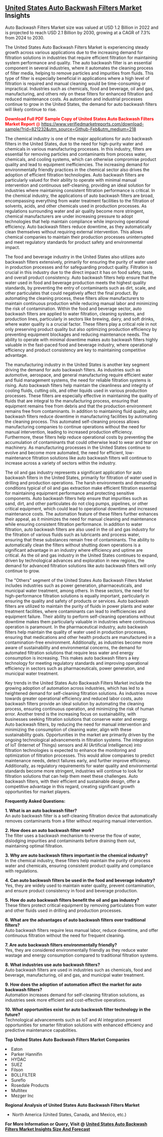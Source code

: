 <h2><a href="https://www.verifiedmarketreports.com/download-sample/?rid=821232&amp;utm_source=Github-Feb&amp;utm_medium=218" target="_blank">United States Auto Backwash Filters Market</a> Insights</h2><p>Auto Backwash Filters Market size was valued at USD 1.2 Billion in 2022 and is projected to reach USD 2.1 Billion by 2030, growing at a CAGR of 7.3% from 2024 to 2030.</p><p><p>The United States Auto Backwash Filters Market is experiencing steady growth across various applications due to the increasing demand for filtration solutions in industries that require efficient filtration for maintaining system performance and quality. The auto backwash filter is an essential component in several industries, where it automates the cleaning process of filter media, helping to remove particles and impurities from fluids. This type of filter is especially beneficial in applications where a high level of filtration is required and manual cleaning would be time-consuming or impractical. Industries such as chemicals, food and beverage, oil and gas, manufacturing, and others rely on these filters for enhanced filtration and reduced maintenance costs. As automation and industrial processes continue to grow in the United States, the demand for auto backwash filters will likely continue to rise. <p><span class=""><span style="color: #ff0000;"><strong>Download Full PDF Sample Copy of United States Auto Backwash Filters Market Report</strong> @ </span><a href="https://www.verifiedmarketreports.com/download-sample/?rid=821232&amp;utm_source=Github-Feb&amp;utm_medium=218" target="_blank">https://www.verifiedmarketreports.com/download-sample/?rid=821232&amp;utm_source=Github-Feb&amp;utm_medium=218</a></span></p></p> <p>The chemical industry is one of the major applications for auto backwash filters in the United States, due to the need for high-purity water and chemicals in various manufacturing processes. In this industry, filters are essential for removing particles and contaminants from process water, chemicals, and cooling systems, which can otherwise compromise product quality and lead to equipment inefficiencies. The increasing demand for environmentally friendly practices in the chemical sector also drives the adoption of efficient filtration technologies. Auto backwash filters are particularly valued for their ability to operate with minimal manual intervention and continuous self-cleaning, providing an ideal solution for industries where maintaining consistent filtration performance is critical. In the chemical industry, the applications of auto backwash filters are broad, encompassing everything from water treatment facilities to the filtration of solvents, acids, and other chemicals used in production processes. As regulations surrounding water and air quality become more stringent, chemical manufacturers are under increasing pressure to adopt technologies that help maintain compliance while improving operational efficiency. Auto backwash filters reduce downtime, as they automatically clean themselves without requiring external intervention. This allows chemical companies to maintain their production processes uninterrupted and meet regulatory standards for product safety and environmental impact.</p> <p>The food and beverage industry in the United States also utilizes auto backwash filters extensively, primarily for ensuring the purity of water used in production processes and for safeguarding product quality. Filtration is crucial in this industry due to the direct impact it has on food safety, taste, and overall product consistency. Auto backwash filters help ensure that the water used in food and beverage production meets the highest quality standards, by preventing the entry of contaminants such as dirt, scale, and other particulates that could negatively affect the final product. By automating the cleaning process, these filters allow manufacturers to maintain continuous production while reducing manual labor and minimizing the risk of contamination. Within the food and beverage sector, auto backwash filters are applied to water filtration, cleaning systems, and production lines, particularly in sectors like brewing, dairy, and soft drinks, where water quality is a crucial factor. These filters play a critical role in not only preserving product quality but also optimizing production efficiency by preventing equipment blockages and reducing maintenance needs. The ability to operate with minimal downtime makes auto backwash filters highly valuable in the fast-paced food and beverage industry, where operational efficiency and product consistency are key to maintaining competitive advantage.</p> <p>The manufacturing industry in the United States is another key segment driving the demand for auto backwash filters. As industries such as automotive, aerospace, and general manufacturing require efficient water and fluid management systems, the need for reliable filtration systems is rising. Auto backwash filters help maintain the cleanliness and integrity of cooling fluids, cutting oils, and other liquids used in various production processes. These filters are especially effective in maintaining the quality of fluids that are integral to the manufacturing process, ensuring that equipment remains free from debris and that the production environment remains free from contaminants. In addition to maintaining fluid quality, auto backwash filters reduce downtime in manufacturing facilities by automating the cleaning process. This automated self-cleaning process allows manufacturing companies to continue operations without the need for manual intervention, leading to increased production efficiency. Furthermore, these filters help reduce operational costs by preventing the accumulation of contaminants that could otherwise lead to wear and tear on machinery. As manufacturing processes in the United States continue to evolve and become more automated, the need for efficient, low-maintenance filtration solutions like auto backwash filters will continue to increase across a variety of sectors within the industry.</p> <p>The oil and gas industry represents a significant application for auto backwash filters in the United States, primarily for filtration of water used in drilling and production operations. The harsh environments and demanding conditions typical of oil and gas extraction make efficient filtration essential for maintaining equipment performance and protecting sensitive components. Auto backwash filters help ensure that impurities such as sand, dirt, and other particulates do not clog pumps, pipelines, or other critical equipment, which could lead to operational downtime and increased maintenance costs. The automation feature of these filters further enhances their appeal, as it minimizes the need for manual cleaning and maintenance while ensuring consistent filtration performance. In addition to water filtration, auto backwash filters are also used in the oil and gas industry for the filtration of various fluids such as lubricants and process water, ensuring that these substances remain free of contaminants. The ability to automatically clean the filters without shutting down operations is a significant advantage in an industry where efficiency and uptime are critical. As the oil and gas industry in the United States continues to expand, driven by technological advances and exploration in new regions, the demand for advanced filtration solutions like auto backwash filters will only continue to grow.</p> <p>The "Others" segment of the United States Auto Backwash Filters Market includes industries such as power generation, pharmaceuticals, and municipal water treatment, among others. In these sectors, the need for high-performance filtration solutions is equally important, particularly in ensuring the quality and safety of products or services. Auto backwash filters are utilized to maintain the purity of fluids in power plants and water treatment facilities, where contaminants can lead to inefficiencies and equipment failure. Their ability to perform self-cleaning operations without downtime makes them particularly valuable in industries where continuous operation is paramount. In the pharmaceutical industry, auto backwash filters help maintain the quality of water used in production processes, ensuring that medications and other health products are manufactured in a contamination-free environment. Additionally, as industries become more aware of sustainability and environmental concerns, the demand for automated filtration solutions that require less water and energy consumption is increasing. This makes auto backwash filters a key technology for meeting regulatory standards and improving operational efficiency in sectors such as pharmaceuticals, power generation, and municipal water treatment.</p> <p>Key trends in the United States Auto Backwash Filters Market include the growing adoption of automation across industries, which has led to a heightened demand for self-cleaning filtration solutions. As industries move towards greater operational efficiency and reduced labor costs, auto backwash filters provide an ideal solution by automating the cleaning process, ensuring continuous operation, and minimizing the risk of human error. Another trend is the increasing focus on sustainability, with businesses seeking filtration solutions that conserve water and energy. Auto backwash filters, by reducing the need for manual intervention and minimizing the consumption of cleaning water, align with these sustainability goals. Opportunities in the market are primarily driven by the ongoing technological advancements in filtration systems. The integration of IoT (Internet of Things) sensors and AI (Artificial Intelligence) into filtration technologies is expected to enhance the monitoring and optimization of filtration processes. This would allow companies to predict maintenance needs, detect failures early, and further improve efficiency. Additionally, as regulatory requirements for water quality and environmental standards become more stringent, industries will continue to look for filtration solutions that can help them meet these challenges. Auto backwash filters, with their efficient and sustainable design, offer a competitive advantage in this regard, creating significant growth opportunities for market players.</p> <p><strong>Frequently Asked Questions:</strong></p> <p><strong>1. What is an auto backwash filter?</strong><br> An auto backwash filter is a self-cleaning filtration device that automatically removes contaminants from a filter without requiring manual intervention. </p> <p><strong>2. How does an auto backwash filter work?</strong><br> The filter uses a backwash mechanism to reverse the flow of water, dislodging impurities and contaminants before draining them out, maintaining optimal filtration. </p> <p><strong>3. Why are auto backwash filters important in the chemical industry?</strong><br> In the chemical industry, these filters help maintain the purity of process water and chemicals, ensuring consistent product quality and compliance with regulations. </p> <p><strong>4. Can auto backwash filters be used in the food and beverage industry?</strong><br> Yes, they are widely used to maintain water quality, prevent contamination, and ensure product consistency in food and beverage production. </p> <p><strong>5. How do auto backwash filters benefit the oil and gas industry?</strong><br> These filters protect critical equipment by removing particulates from water and other fluids used in drilling and production processes. </p> <p><strong>6. What are the advantages of auto backwash filters over traditional filters?</strong><br> Auto backwash filters require less manual labor, reduce downtime, and offer continuous filtration without the need for frequent cleaning. </p> <p><strong>7. Are auto backwash filters environmentally friendly?</strong><br> Yes, they are considered environmentally friendly as they reduce water wastage and energy consumption compared to traditional filtration systems. </p> <p><strong>8. What industries use auto backwash filters?</strong><br> Auto backwash filters are used in industries such as chemicals, food and beverage, manufacturing, oil and gas, and municipal water treatment. </p> <p><strong>9. How does the adoption of automation affect the market for auto backwash filters?</strong><br> Automation increases demand for self-cleaning filtration solutions, as industries seek more efficient and cost-effective operations. </p> <p><strong>10. What opportunities exist for auto backwash filter technology in the future?</strong><br> Technological advancements such as IoT and AI integration present opportunities for smarter filtration solutions with enhanced efficiency and predictive maintenance capabilities. </p> </p><p><strong>Top United States Auto Backwash Filters Market Companies</strong></p><div data-test-id=""><p><li>Eaton</li><li> Parker Hannifin</li><li> HYDAC</li><li> SUEZ</li><li> Filson</li><li> BOLLFILTER</li><li> Sureflo</li><li> Rosedale Products</li><li> Multitex</li><li> Mezger Inc</li></p><div><strong>Regional Analysis of&nbsp;United States Auto Backwash Filters Market</strong></div><ul><li dir="ltr"><p dir="ltr">North America&nbsp;(United States, Canada, and Mexico, etc.)</p></li></ul><p><strong>For More Information or Query, Visit @&nbsp;</strong><strong><a href="https://www.verifiedmarketreports.com/product/auto-backwash-filters-market/?utm_source=Github-Feb&amp;utm_medium=218" target="_blank">United States Auto Backwash Filters Market Insights Size And Forecast</a></strong></p></div>

